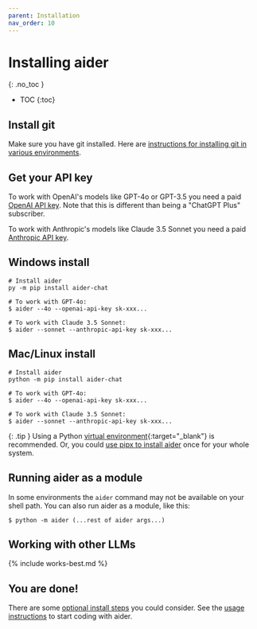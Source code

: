 ```yaml
---
parent: Installation
nav_order: 10
---
```


# Installing aider
{: .no_toc }

- TOC
{:toc}

## Install git

Make sure you have git installed.
Here are
[instructions for installing git in various environments](https://github.com/git-guides/install-git).

## Get your API key

To work with OpenAI's models like GPT-4o or GPT-3.5 you need a paid
[OpenAI API key](https://help.openai.com/en/articles/4936850-where-do-i-find-my-secret-api-key).
Note that this is different than being a "ChatGPT Plus" subscriber.

To work with Anthropic's models like Claude 3.5 Sonnet you need a paid
[Anthropic API key](https://docs.anthropic.com/claude/reference/getting-started-with-the-api).



## Windows install

```
# Install aider
py -m pip install aider-chat

# To work with GPT-4o:
$ aider --4o --openai-api-key sk-xxx...

# To work with Claude 3.5 Sonnet:
$ aider --sonnet --anthropic-api-key sk-xxx...
```

## Mac/Linux install

```
# Install aider
python -m pip install aider-chat

# To work with GPT-4o:
$ aider --4o --openai-api-key sk-xxx...

# To work with Claude 3.5 Sonnet:
$ aider --sonnet --anthropic-api-key sk-xxx...
```

{: .tip }
Using a Python 
[virtual environment](https://docs.python.org/3/library/venv.html){:target="_blank"}
is recommended.
Or, you could
[use pipx to install aider](/docs/install/pipx.html)
once for your whole system.

## Running aider as a module

In some environments the `aider` command may not be available
on your shell path.
You can also run aider as a module, like this:

```
$ python -m aider (...rest of aider args...)
```

## Working with other LLMs

{% include works-best.md %}

## You are done!

There are some [optional install steps](/docs/install/optional.html) you could consider.
See the [usage instructions](https://aider.chat/docs/usage.html) to start coding with aider.

